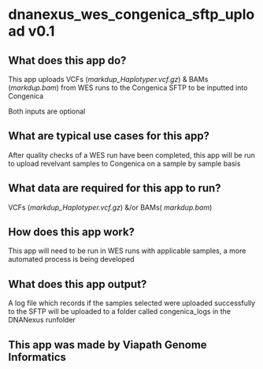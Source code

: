 # dnanexus_wes_congenica_sftp_upload v0.1

## What does this app do?

This app uploads VCFs (*markdup_Haplotyper.vcf.gz*)  & BAMs (*markdup.bam*) from WES runs to the Congenica SFTP to be inputted into Congenica 

Both inputs are optional

## What are typical use cases for this app?

After quality checks of a WES run have been completed, this app will be run to upload revelvant samples to Congenica on a sample by sample basis

## What data are required for this app to run?

 VCFs (*markdup_Haplotyper.vcf.gz*)  &/or BAMs( *markdup.bam*) 

## How does this app work?

This app will need to be run in WES runs with applicable samples, a more automated process is being developed

## What does this app output?

A log file which records if the samples selected were uploaded successfully to the SFTP will be uploaded to a folder called congenica_logs in the DNANexus runfolder

## This app was made by Viapath Genome Informatics
